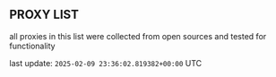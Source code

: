 ## PROXY LIST

all proxies in this list were collected from open sources and tested for functionality

last update: `2025-02-09 23:36:02.819382+00:00` UTC
